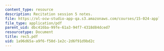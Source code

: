 ```yaml
---
content_type: resource
description: Recitation session 5 notes.
file: https://ol-ocw-studio-app-qa.s3.amazonaws.com/courses/15-024-applied-economics-for-managers-summer-2004/1a96d65aa9f6f50d1e2c2d6f91d9bd2c_rec5.pdf
file_type: application/pdf
parent_uid: dbc416ba-99fe-61a3-94f7-4318d84dced7
resourcetype: Document
title: rec5.pdf
uid: 1a96d65a-a9f6-f50d-1e2c-2d6f91d9bd2c
---
```

